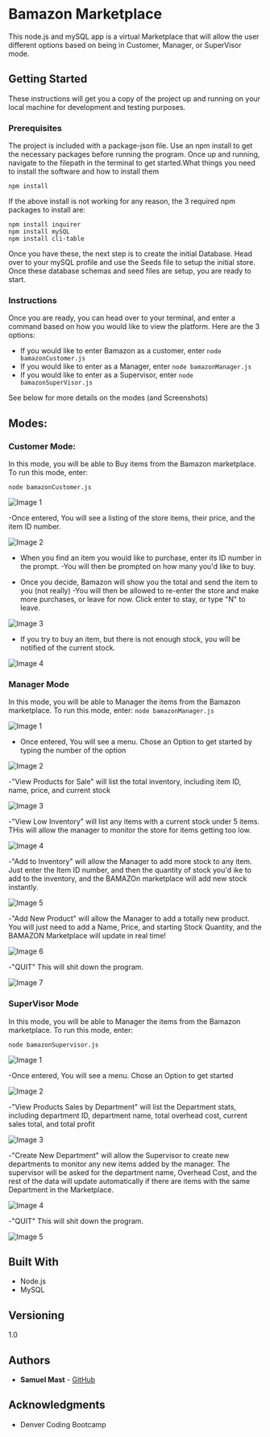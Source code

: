 # Bamazon Marketplace

This node.js and mySQL app is a virtual Marketplace that will allow the user different options based on being in Customer, Manager, or SuperVisor mode.


## Getting Started

These instructions will get you a copy of the project up and running on your local machine for development and testing purposes. 


### Prerequisites

The project is included with a package-json file.  Use an npm install to get the necessary packages before running the program.  Once up and running, navigate to the filepath in the terminal to get started.What things you need to install the software and how to install them

```
npm install
```

If the above install is not working for any reason, the 3 required npm packages to install are:

```
npm install inquirer
npm install mySQL
npm install cli-table
```

Once you have these, the next step is to create the initial Database.  Head over to your mySQL profile and use the Seeds file to setup the initial store.  Once these database schemas and seed files are setup, you are ready to start.

### Instructions

Once you are ready, you can head over to your terminal, and enter a command based on how you would like to view the platform.  Here are the 3 options:

* If you would like to enter Bamazon as a customer, enter ```node bamazonCustomer.js```  
* If you would like to enter as a Manager, enter ```node bamazonManager.js```
* If you would like to enter as a Supervisor, enter ```node bamazonSuperVisor.js```

See below for more details on the modes (and Screenshots)

## Modes:

### Customer Mode:

In this mode, you will be able to Buy items from the Bamazon marketplace.  To run this mode, enter:

```node bamazonCustomer.js```

![Image 1](images/Cust1.png)

-Once entered, You will see a listing of the store items, their price, and the item ID number.

![Image 2](images/Cust2.png)

* When you find an item you would like to purchase, enter its ID number in the prompt.
-You will then be prompted on how many you'd like to buy.

* Once you decide, Bamazon will show you the total and send the item to you (not really)
-You will then be allowed to re-enter the store and make more purchases, or leave for now.  Click enter to stay, or type "N" to leave.

![Image 3](images/Cust3.png)

* If you try to buy an item, but there is not enough stock, you will be notified of the current stock.

![Image 4](images/Cust4.png)



### Manager Mode

In this mode, you will be able to Manager the items from the Bamazon marketplace.  To run this mode, enter:
```node bamazonManager.js```

![Image 1](images/Man1.png)

* Once entered, You will see a menu.  Chose an Option to get started by typing the number of the option

![Image 2](images/Man2.png)

-"View Products for Sale" will list the total inventory, including item ID, name, price, and current stock

![Image 3](images/Man3.png)

-"View Low Inventory" will list any items with a current stock under 5 items.  THis will allow the manager to monitor the store for items getting too low.

![Image 4](images/Man4.png)

-"Add to Inventory" will allow the Manager to add more stock to any item.  Just enter the Item ID number, and then the quantity of stock you'd ike to add to the inventory, and the BAMAZOn marketplace will add new stock instantly.

![Image 5](images/Man5.png)

-"Add New Product" will allow the Manager to add a totally new product.  You will just need to add a Name, Price, and starting Stock Quantity, and the BAMAZON Marketplace will update in real time!

![Image 6](images/Man6.png)

-"QUIT" This will shit down the program.

![Image 7](images/Man7.png)




### SuperVisor Mode

In this mode, you will be able to Manager the items from the Bamazon marketplace.  To run this mode, enter:

```node bamazonSupervisor.js```

![Image 1](images/Sup1.png)

-Once entered, You will see a menu.  Chose an Option to get started

![Image 2](images/Sup2.png)

-"View Products Sales by Department" will list the Department stats, including department ID, department name, total overhead cost, current sales total, and total profit

![Image 3](images/Sup3.png)

-"Create New Department" will allow the Supervisor to create new departments to monitor any new items added by the manager.  The supervisor will be asked for the department name, Overhead Cost, and  the rest of the data will update automatically if there are items with the same Department in the Marketplace.  

![Image 4](images/Sup4.png)

-"QUIT" This will shit down the program.

![Image 5](images/Sup5.png)





## Built With

* Node.js
* MySQL

## Versioning

1.0

## Authors

* **Samuel Mast** - [GitHub](https://github.com/SamMast)


## Acknowledgments

* Denver Coding Bootcamp
